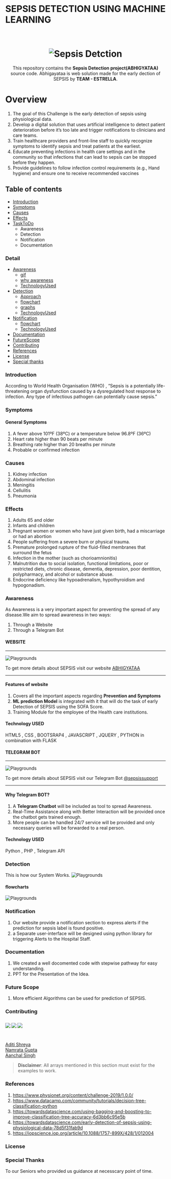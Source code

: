 # SEPSIS DETECTION USING MACHINE LEARNING
<h1 align="center">
  <br>
   <img src="./images.jpg" alt="Sepsis Detction" title="Abhigyataa" />
  <br>
</h1>
<p align="center"> 
<p align="center">
  This repository contains the <strong>Sepsis Detection project(ABHIGYATAA)</strong> source code.
  Abhigayataa is web solution made for the early dection of SEPSIS by <b>TEAM - ESTRELLA</b>.
</p>

# Overview
1. The goal of this Challenge is the early detection of sepsis using physiological data. 
2. Develop a digital solution that uses artificial intelligence to detect patient deterioration before it’s too late and trigger notifications to clinicians and care teams. 
3. Train healthcare providers and front-line staff to quickly recognize symptoms to identify sepsis and treat patients at the earliest. 
4. Educate preventing infections in health care settings and in the community so that infections that can lead to sepsis can be stopped before they happen. 
5. Provide guidelines to follow infection control requirements (e.g., Hand hygiene) and ensure one to receive recommended vaccines

## Table of contents

  * [Introduction](#overview)
  * [Symptoms](#overview)
  * [Causes](#causes)
  * [Effects](#effects)
  * [TaskToDo](#TaskToDo)
     * Awareness
     * Detection
     * Notification
     * Documentation
  
### Detail
  * [Awareness](#awareness)
     * [gif](#gif)
     * [why awareness](#awareness)
     * [TechnologyUsed](#TechnologyUsed)
  * [Detection](#detection)
     * [Approach](#approach)
     * [flowchart](#flowchart)
     * [graphs](#graph)
     * [TechnologyUsed](#TechnologyUsed)
  * [Notification](#awareness)
     * [flowchart](#flowchart)
     * [TechnologyUsed](#TechnologyUsed)
  * [Documentation](#Documentation)
  * [FutureScope](#futurescope)
  * [Contributing](#contributing)
  * [References](#references)
  * [License](#license)
  * [Special thanks](#special-thanks)

### Introduction
According to World Health Organisation (WHO) , “Sepsis is a potentially life-threatening organ dysfunction caused by a dysregulated host response to infection. Any type of infectious pathogen can potentially cause sepsis.”
### Symptoms
#### General Symptoms
1. A fever above 101ºF (38ºC) or a temperature below 96.8ºF (36ºC)
2. Heart rate higher than 90 beats per minute
3. Breathing rate higher than 20 breaths per minute
4. Probable or confirmed infection
### Causes
1. Kidney infection
2. Abdominal infection
3. Meningitis
4. Cellulitis
5. Pneumonia
### Effects
1. Adults 65 and older
2. Infants and children
3. Pregnant women or women who have just given birth, had a miscarriage or had an abortion
4. People suffering from a severe burn or physical trauma.
5. Premature prolonged rupture of the fluid-filled membranes that surround the fetus
6. Infection in the mother (such as chorioamnionitis)
7. Malnutrition due to social isolation, functional limitations, poor or restricted diets, chronic disease, dementia,          depression, poor dentition, polypharmacy, and alcohol or substance abuse.
8. Endocrine deficiency like  hypoadrenalism, hypothyroidism and hypogonadism.
### Awareness
As Awareness is a very important aspect for preventing the spread of any disease.We aim to spread  awareness in two ways:
1. Through a Website
2. Through a Telegram Bot
#### WEBSITE
***
![Playgrounds](./gif1.gif)

To get more details about SEPSIS visit our website <a href="file:///home/aanchal/Desktop/abhigyataa-website/index.html">ABHIGYATAA</a> 
***
#### Features of website
1. Covers all the important aspects regarding <strong>Prevention and Symptoms</strong>
2. <strong>ML prediction Model</strong> is integrated with it that will do the task of early Detection of SEPSIS using the SOFA Score.
3. Training Module for the employee of the Health care institutions.

#### Technology USED
HTML5 , CSS , BOOTSRAP4 , JAVASCRIPT , JQUERY , PYTHON in combination with FLASK 

#### TELEGRAM BOT
***
![Playgrounds](./gif2.gif)

To get more details about SEPSIS visit our Telegram Bot <a href="https://developer.apple.com/swift/blog/?id=35">@sepsissupport</a> 
***
#### Why Telegram BOT?
1. A <strong>Telegram Chatbot</strong> will be included as tool to spread Awareness.
2. Real-Time Assistance along with Better Interaction will be provided once the chatbot gets trained enough.
3. More people can be handled 24/7 service will be provided and only necessary queries will be forwarded to a real person.

#### Technology USED
Python , PHP , Telegram API

### Detection
This is how our System Works.
![Playgrounds](./detection.png)
#### flowcharts
![Playgrounds](./usecasediagram.png)

### Notification
1. Our website provide a notification section to express alerts if the prediction for sepsis label is found positive.
2. a Separate user-interface will be designed using python library for triggering Alerts to the Hospital Staff.
### Documentation
1. We created a well docomented code with stepwise pathway for easy understanding.
2. PPT for the Presentation of the Idea.
### Future Scope
1. More efficient Algorithms can be used for prediction of SEPSIS.
### Contributing
<table>
<img src="https://via.placeholder.com/78x78.png/c0392b/fff?text=S[0]" align="left" vspace="10">
<img src="https://via.placeholder.com/78x78.png/c0392b/fff?text=S[1]" align="left" vspace="10">
<img src="https://via.placeholder.com/78x78.png/27ae60/fff?text=S[2]" align="left" vspace="10"><br>
</table>
<br>
<a href="https://github.com/shre-ya">Aditi Shreya</a><br>  
<a href="https://github.com/niimmii">Namrata Gupta</a><br> 
<a href="https://github.com/aanchal269">Aanchal Singh</a><br> 


> **Disclaimer**: All arrays mentioned in this section must exist for the examples to work.

### References
1. https://www.physionet.org/content/challenge-2019/1.0.0/
2. https://www.datacamp.com/community/tutorials/decision-tree-classification-python
3. https://towardsdatascience.com/using-bagging-and-boosting-to-improve-classification-tree-accuracy-6d3bb6c95e5b
4. https://towardsdatascience.com/early-detection-of-sepsis-using-physiological-data-78d5f31fab9d
5. https://iopscience.iop.org/article/10.1088/1757-899X/428/1/012004
### License
### Special Thanks
To our Seniors who provided us guidance at necesscary point of time.

